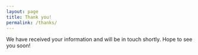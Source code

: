 ```yaml
---
layout: page
title: Thank you!
permalink: /thanks/
---
```


We have received your information and will be in touch shortly.
Hope to see you soon!

